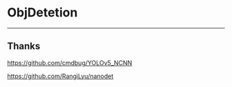 # ObjDetetion

****

## Thanks

https://github.com/cmdbug/YOLOv5_NCNN

https://github.com/RangiLyu/nanodet
